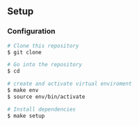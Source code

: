 ## Setup

### Configuration

```bash
# Clone this repository
$ git clone

# Go into the repository
$ cd 

# create and activate virtual enviroment
$ make env
$ source env/bin/activate

# Install dependencies
$ make setup
```
